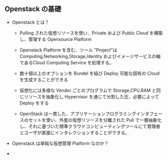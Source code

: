 ## Openstack の基礎
- Openstack とは？

  -  Pulling された仮想リソースを使い、Private および Public Cloud を構築し、管理する Opensource Platform

  - Openstack Platform を含む、ツール "Project"はComputing,Networking,Storage,Identity およびイメージサービスの軸であるCloud Computing Service を処理する。

  - 数十個以上のオプションを Bundel を結び Deploy 可能な固有の Cloud を生成することができる

  - 仮想化には多様な Vendor ごとのプログラムで Storage,CPU,RAM と同じリソースを抽象化し Hypervisor を通じて分割した圧、必要によって Deploy をする

  - OpenStack は一貫した、アプリケーションプログラミングインタフェースのセットを使い、外套の仮想リソースを分離された Pull で一層抽象化し、それに基づいた標準クラウドコンピューティングツールにて管理者とユーザが直接にインタレクションすることができる。

 - Openstack は単純な仮想管理 Platform なのか？

  - 